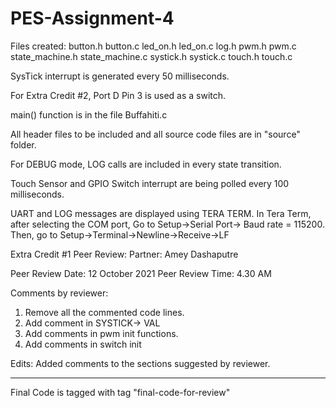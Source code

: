 # PES-Assignment-4

Files created: 
button.h
button.c
led_on.h
led_on.c
log.h
pwm.h
pwm.c
state_machine.h
state_machine.c
systick.h
systick.c
touch.h
touch.c

SysTick interrupt is generated every 50 milliseconds.

For Extra Credit #2, 
Port D Pin 3 is used as a switch. 

main() function is in the file Buffahiti.c

All header files to be included and all source code files are in "source" folder. 

For DEBUG mode, LOG calls are included in every state transition. 

Touch Sensor and GPIO Switch interrupt are being polled every 100 milliseconds.

UART and LOG messages are displayed using TERA TERM. 
In Tera Term, after selecting the COM port, 
Go to Setup->Serial Port-> Baud rate = 115200.
Then, go to Setup->Terminal->Newline->Receive->LF

Extra Credit #1
Peer Review: 
Partner: Amey Dashaputre

Peer Review Date: 12 October 2021
Peer Review Time: 4.30 AM

Comments by reviewer:
1. Remove all the commented code lines.
2. Add comment in SYSTICK-> VAL
3. Add comments in pwm init functions.
4. Add comments in switch init

Edits: 
Added comments to the sections suggested by reviewer.


-------------
Final Code is tagged with tag "final-code-for-review"
